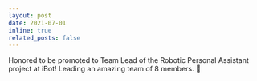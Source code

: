 ```yaml
---
layout: post
date: 2021-07-01
inline: true
related_posts: false
---
```


Honored to be promoted to Team Lead of the Robotic Personal Assistant project at iBot! Leading an amazing team of 8 members. 🚀
